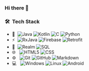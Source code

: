 ### Hi there 👋

<!--
**Esarve/Esarve** is a ✨ _special_ ✨ repository because its `README.md` (this file) appears on your GitHub profile.

Here are some ideas to get you started:

- 🔭 I’m currently working on ...
- 🌱 I’m currently learning ...
- 👯 I’m looking to collaborate on ...
- 🤔 I’m looking for help with ...
- 💬 Ask me about ...
- 📫 How to reach me: ...
- 😄 Pronouns: ...
- ⚡ Fun fact: ...
-->


<h3> 🛠 &nbsp;Tech Stack</h3>

- :space_invader:&nbsp;
  ![Java](https://img.shields.io/badge/Java-316192?style=for-the-badge&logo=java&logoColor=white) 
  ![Kotlin](https://img.shields.io/badge/Kotlin-8048c5?style=for-the-badge&logo=Kotlin&logoColor=white) 
  ![C](https://img.shields.io/badge/C-000000?style=for-the-badge&logo=c&logoColor=white) 
  ![Python](https://img.shields.io/badge/Python-14354C?style=for-the-badge&logo=python&logoColor=white)
- ⚡&nbsp;
  ![RxJava](https://img.shields.io/badge/RXJava-e63f92?style=for-the-badge&logo=reactivex&logoColor=white)
  ![Firebase](https://img.shields.io/badge/Firebase-f7a212?style=for-the-badge&logo=firebase&logoColor=white)
  ![Retrofit](https://img.shields.io/badge/Retrofit-48b983?style=for-the-badge&logo=square&logoColor=white)
- 📂&nbsp;
  ![Realm](https://img.shields.io/badge/RealmDB-0c1e27?style=for-the-badge&logo=realm&logoColor=white)
  ![SQL](https://img.shields.io/badge/SQLite-006ec0?style=for-the-badge&logo=sqlite&logoColor=white)
- 🌐 &nbsp;
  ![HTML5](https://img.shields.io/badge/HTML5-E34F26?style=for-the-badge&logo=html5&logoColor=white)
  ![CSS](https://img.shields.io/badge/CSS-239120?&style=for-the-badge&logo=css3&logoColor=white)
- ⚙️ &nbsp;
  ![Git](https://img.shields.io/badge/Git-F05032?style=for-the-badge&logo=git&logoColor=white)
  ![GitHub](https://img.shields.io/badge/GitHub-100000?style=for-the-badge&logo=github&logoColor=white)
  ![Markdown](https://img.shields.io/badge/Markdown-000000?style=for-the-badge&logo=markdown&logoColor=white)
- 💻 &nbsp;
  ![Windows](https://img.shields.io/badge/Windows-0078D6?style=for-the-badge&logo=windows&logoColor=white)
  ![Linux](https://img.shields.io/badge/Linux-000000?style=for-the-badge&logo=linux&logoColor=white)
  ![Android](https://img.shields.io/badge/Android-3ddb84?style=for-the-badge&logo=android&logoColor=white)

